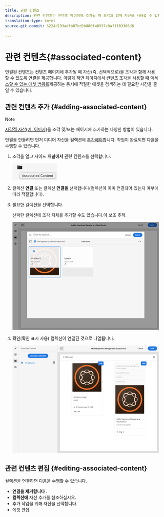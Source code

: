 ```yaml
---
title: 관련 컨텐츠
description: 관련 컨텐츠는 컨텐츠 페이지에 추가될 때 조각과 함께 자산을 사용할 수 있도록(선택 사항) 연결을 제공합니다.
translation-type: tm+mt
source-git-commit: 6224d193adfb87bd9b080f48937e0af1f03386d6

---
```



# 관련 컨텐츠{#associated-content}

연결된 컨텐츠는 컨텐츠 페이지에 추가될 때 자산(즉, 선택적으로)을 조각과 함께 사용할 수 있도록 연결을 제공합니다. 이렇게 하면 페이지에서 [컨텐츠 조각을 사용할 때 액세스할 수 있는 에셋 범위를](/help/sites-cloud/authoring/fundamentals/content-fragments.md#using-associated-content)제공하는 동시에 적절한 에셋을 검색하는 데 필요한 시간을 줄일 수 있습니다.

## 관련 컨텐츠 추가 {#adding-associated-content}

>[!NOTE]
>
>[시각적 자산(예: 이미지)](/help/assets/content-fragments/content-fragments.md#fragments-with-visual-assets)을 조각 및/또는 페이지에 추가하는 다양한 방법이 있습니다.

연결을 만들려면 먼저 미디어 자산을 컬렉션에 [추가해야](/help/assets/manage-collections.md)합니다. 작업이 완료되면 다음을 수행할 수 있습니다.

1. 조각을 열고 사이드 **패널에서** 관련 컨텐츠를 선택합니다.

   ![관련 컨텐츠](assets/cfm-assoc-content-01.png)

2. 컬렉션 **연결** 또는 컬렉션 **연결을** 선택합니다(컬렉션이 이미 연결되어 있는지 여부에 따라 적절합니다).
3. 필요한 컬렉션을 선택합니다.

   선택한 컬렉션에 조각 자체를 추가할 수도 있습니다.이 보조 추적.

   ![컬렉션 선택](assets/cfm-assoc-content-02.png)

4. 확인(확인 표시 사용) 컬렉션이 연결된 것으로 나열됩니다.

   ![cfm-6420-05](assets/cfm-assoc-content-03.png)

## 관련 컨텐츠 편집 {#editing-associated-content}

컬렉션을 연결하면 다음을 수행할 수 있습니다.

* **연결을 제거합니다** .
* **컬렉션에** 자산 추가를 참조하십시오.
* 추가 작업을 위해 자산을 선택합니다.
* 에셋 편집.
